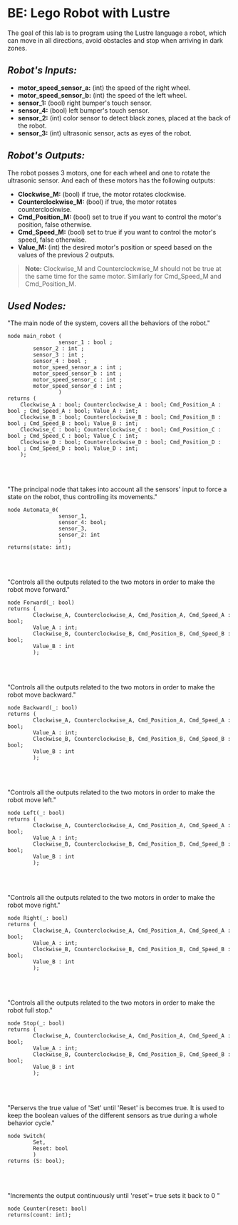 # BE: Lego Robot with Lustre
The goal of this lab is to program using the Lustre language a robot, which can move in all directions, avoid obstacles and stop when arriving in dark zones.

## _Robot's Inputs:_

- **motor\_speed\_sensor\_a:** (int) the speed of the right wheel.
- **motor\_speed\_sensor\_b:** (int) the speed of the left wheel.
- **sensor\_1:** (bool) right bumper's touch sensor.
- **sensor\_4:** (bool) left bumper's touch sensor.
- **sensor\_2:** (int) color sensor to detect black zones, placed at the back of the robot.
- **sensor\_3:** (int) ultrasonic sensor, acts as eyes of the robot.

## _Robot's Outputs:_
 The robot posses 3 motors, one for each wheel and one to rotate the ultrasonic sensor. And each of these motors has the following outputs:
 - **Clockwise\_M:** (bool) if true, the motor rotates clockwise.
 - **Counterclockwise\_M:** (bool) if true, the motor rotates counterclockwise.
 - **Cmd\_Position\_M:** (bool) set to true if you want to control the motor's position, false otherwise.
 - **Cmd\_Speed\_M:** (bool) set to true if you want to control the motor's speed, false otherwise. 
 - **Value\_M:** (int) the desired motor's position or speed based on the values of the previous 2 outputs.
 
>**Note:** Clockwise\_M and Counterclockwise\_M should not be true at the same time for the same motor. Similarly for Cmd\_Speed\_M and Cmd\_Position\_M.

## _Used Nodes:_
"The main node of the system, covers all the behaviors of the robot."
```
node main_robot (
                sensor_1 : bool ;
		sensor_2 : int ;
		sensor_3 : int ;
		sensor_4 : bool ;
		motor_speed_sensor_a : int ;
		motor_speed_sensor_b : int ;
		motor_speed_sensor_c : int ;
		motor_speed_sensor_d : int ;
                )
returns (
	Clockwise_A : bool; Counterclockwise_A : bool; Cmd_Position_A : bool ; Cmd_Speed_A : bool; Value_A : int; 
	Clockwise_B : bool; Counterclockwise_B : bool; Cmd_Position_B : bool ; Cmd_Speed_B : bool; Value_B : int; 
	Clockwise_C : bool; Counterclockwise_C : bool; Cmd_Position_C : bool ; Cmd_Speed_C : bool; Value_C : int; 
	Clockwise_D : bool; Counterclockwise_D : bool; Cmd_Position_D : bool ; Cmd_Speed_D : bool; Value_D : int; 
	);
```
<br/><br/>

"The principal node that takes into account all the sensors' input to force a state on the robot,
thus controlling its movements."
```
node Automata_0(
                sensor_1, 
                sensor_4: bool; 
                sensor_3, 
                sensor_2: int
                )
returns(state: int);

```
<br/><br/>

"Controls all the outputs related to the two motors in order to make the robot move forward."
```
node Forward(_: bool)
returns (
        Clockwise_A, Counterclockwise_A, Cmd_Position_A, Cmd_Speed_A : bool;
        Value_A : int; 
        Clockwise_B, Counterclockwise_B, Cmd_Position_B, Cmd_Speed_B : bool; 
        Value_B : int
        );
```
<br/><br/>

"Controls all the outputs related to the two motors in order to make the robot move backward."
```
node Backward(_: bool)
returns (
        Clockwise_A, Counterclockwise_A, Cmd_Position_A, Cmd_Speed_A : bool;
        Value_A : int; 
        Clockwise_B, Counterclockwise_B, Cmd_Position_B, Cmd_Speed_B : bool; 
        Value_B : int
        );
```
<br/><br/>

"Controls all the outputs related to the two motors in order to make the robot move left."
```
node Left(_: bool)
returns (
        Clockwise_A, Counterclockwise_A, Cmd_Position_A, Cmd_Speed_A : bool;
        Value_A : int; 
        Clockwise_B, Counterclockwise_B, Cmd_Position_B, Cmd_Speed_B : bool; 
        Value_B : int
        );
```
<br/><br/>

"Controls all the outputs related to the two motors in order to make the robot move right."
```
node Right(_: bool)
returns (
        Clockwise_A, Counterclockwise_A, Cmd_Position_A, Cmd_Speed_A : bool;
        Value_A : int; 
        Clockwise_B, Counterclockwise_B, Cmd_Position_B, Cmd_Speed_B : bool; 
        Value_B : int
        );
```
<br/><br/>

"Controls all the outputs related to the two motors in order to make the robot full stop."
```
node Stop(_: bool)
returns (
        Clockwise_A, Counterclockwise_A, Cmd_Position_A, Cmd_Speed_A : bool;
        Value_A : int; 
        Clockwise_B, Counterclockwise_B, Cmd_Position_B, Cmd_Speed_B : bool; 
        Value_B : int
        );
```
<br/><br/>

"Perservs the true value of 'Set' until 'Reset' is becomes true.
It is used to keep the boolean values of the different sensors as true during a whole behavior cycle."
```
node Switch(
        Set, 
        Reset: bool
        )
returns (S: bool);
```
<br/><br/>

"Increments the output continuously until 'reset'= true sets it back to 0 "
```
node Counter(reset: bool)
returns(count: int);
```


